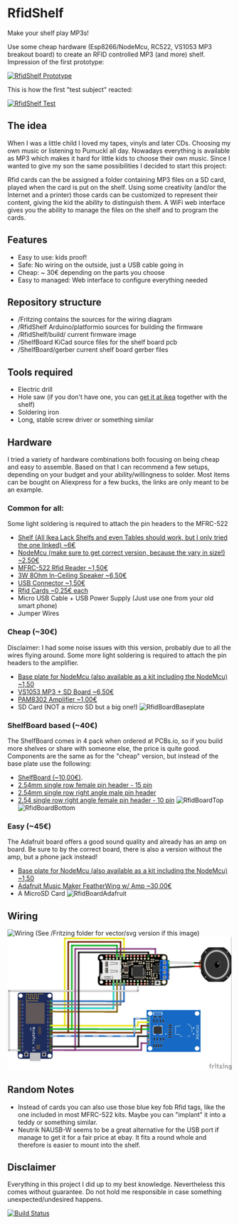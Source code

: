# RfidShelf
Make your shelf play MP3s!

Use some cheap hardware (Esp8266/NodeMcu, RC522, VS1053 MP3 breakout board) to create an RFID controlled MP3 (and more) shelf. Impression of the first prototype:

[![RfidShelf Prototype](http://img.youtube.com/vi/39uuoB3o7k8/0.jpg)](http://www.youtube.com/watch?v=39uuoB3o7k8 "RfidShelf Prototype")

This is how the first "test subject" reacted:

[![RfidShelf Test](http://img.youtube.com/vi/FcALmyrhR3w/0.jpg)](http://www.youtube.com/watch?v=FcALmyrhR3w "RfidShelf Test")

## The idea
When I was a little child I loved my tapes, vinyls and later CDs. Choosing my own music or listening to Pumuckl all day. Nowadays everything is available as MP3 which makes it hard for little kids to choose their own music. Since I wanted to give my son the same possibilities I decided to start this project:

Rfid cards can the be assigned a folder containing MP3 files on a SD card, played when the card is put on the shelf. Using some creativity (and/or the Internet and a printer) those cards can be customized to represent their content, giving the kid the ability to distinguish them. A WiFi web interface gives you the ability to manage the files on the shelf and to program the cards.

## Features
* Easy to use: kids proof!
* Safe: No wiring on the outside, just a USB cable going in
* Cheap: ~ 30€ depending on the parts you choose
* Easy to managed: Web interface to configure everything needed

## Repository structure
* /Fritzing contains the sources for the wiring diagram
* /RfidShelf Arduino/platformio sources for building the firmware
* /RfidShelf/build/ current firmware image
* /ShelfBoard KiCad source files for the shelf board pcb
* /ShelfBoard/gerber current shelf board gerber files

## Tools required
* Electric drill
* Hole saw (if you don't have one, you can [get it at ikea](http://www.ikea.com/us/en/catalog/products/20302332/) together with the shelf)
* Soldering iron
* Long, stable screw driver or something similar

## Hardware
I tried a variety of hardware combinations both focusing on being cheap and easy to assemble. Based on that I can recommend a few setups, depending on your budget and your ability/willingness to solder. Most items can be bought on Aliexpress for a few bucks, the links are only meant to be an example.

### Common for all:
Some light soldering is required to attach the pin headers to the MFRC-522

* [Shelf (All Ikea Lack Shelfs and even Tables should work, but I only tried the one linked) ~6€](http://www.ikea.com/de/de/catalog/products/50282177/)
* [NodeMcu (make sure to get correct version, because the vary in size!) ~2,50€](https://www.aliexpress.com/item/V3-Wireless-module-NodeMcu-4M-bytes-Lua-WIFI-Internet-of-Things-development-board-based-ESP8266-for/32554198757.html)
* [MFRC-522 Rfid Reader ~1,50€](https://www.aliexpress.com/item/Free-shipping-MFRC-522-RC522-RFID-RF-IC-card-sensor-module-to-send-S50-Fudan-card/1623810751.html)
* [3W 8Ohm In-Ceiling Speaker ~6,50€](http://www.ebay.de/itm/112275116606?_trksid=p2057872.m2749.l2649&ssPageName=STRK%3AMEBIDX%3AIT)
* [USB Connector ~1,50€](https://www.aliexpress.com/item/D-type-aluminum-USB-3-0-female-to-female-connector/32608847792.html)
* [Rfid Cards ~0,25€ each](http://www.ebay.de/itm/10pcs-NFC-thin-smart-card-tag-1k-S50-IC-13-56MHz-Read-Write-RFID-/172309355607?hash=item281e701c57)
* Micro USB Cable + USB Power Supply (Just use one from your old smart phone)
* Jumper Wires

### Cheap (~30€)
Disclaimer: I had some noise issues with this version, probably due to all the wires flying around.
Some more light soldering is required to attach the pin headers to the amplifier.
* [Base plate for NodeMcu (also available as a kit including the NodeMcu) ~1,50](https://www.aliexpress.com/item/Nodemcu-base-plate-Lua-WIFI-NodeMcu-development-board-ESP8266-serial-port/32678372845.html)
* [VS1053 MP3 + SD Board ~6,50€](https://www.aliexpress.com/item/VS1053-VS1053B-MP3-Module-Breakout-Board-With-SD-Card-Slot-VS1053B-Ogg-Real-time-Recording-For/32809994212.html)
* [PAM8302 Amplifier ~1,00€](https://www.aliexpress.com/item/CJMCU-832-PAM8302-2-5W-single-channel-Class-D-Audio-power-amplifier-module-PAM8302A-development-board/32708571731.html)
* SD Card (NOT a micro SD but a big one!)
![RfidBoardBaseplate](images/baseplate.jpg)

### ShelfBoard based (~40€)
The ShelfBoard comes in 4 pack when ordered at PCBs.io, so if you build more shelves or share with someone else, the price is quite good. Components are the same as for the "cheap" version, but instead of the base plate use the following:
* [ShelfBoard (~10,00€)](https://PCBs.io/share/z7aNg).
* [2.54mm single row female pin header - 15 pin](https://www.aliexpress.com/item/Pitch-2-54mm-2-3-4-5-6-7-8-9-10-11-12-13-14/32793723098.html)
* [2.54mm single row right angle male pin header ](https://www.aliexpress.com/item/10Pcs-40Pin-2-54mm-Single-Row-Right-Angle-Pin-Header-Strip-kit/32664627220.html)
* [2.54 single row right angle female pin header - 10 pin](http://www.ebay.de/itm/Stk-5x-BUCHSENLEISTE-HEADER-10-polig-2-54mm-Abgewinkelt-Right-Angle-A1761-/262828334819?hash=item3d31ca1ee3:g:prkAAOSwImRYjcnX)
![RfidBoardTop](images/top.jpg)
![RfidBoardBottom](images/bottom.jpg)

### Easy (~45€)
The Adafruit board offers a good sound quality and already has an amp on board. Be sure to by the correct board, there is also a version without the amp, but a phone jack instead!
* [Base plate for NodeMcu (also available as a kit including the NodeMcu) ~1,50](https://www.aliexpress.com/item/Nodemcu-base-plate-Lua-WIFI-NodeMcu-development-board-ESP8266-serial-port/32678372845.html)
* [Adafruit Music Maker FeatherWing w/ Amp ~30,00€](https://www.adafruit.com/product/3436)
* A MicroSD Card
![RfidBoardAdafruit](images/adafruit.jpg)

## Wiring
![Wiring](images/wiring.jpg)
(See /Fritzing folder for vector/svg version if this image)
![RfidBoardAdafruitWiring](images/wiring_music_maker.jpg)

## Random Notes
* Instead of cards you can also use those blue key fob Rfid tags, like the one included in most MFRC-522 kits. Maybe you can "implant" it into a teddy or something similar.
* Neutrik NAUSB-W seems to be a great alternative for the USB port if manage to get it for a fair price at ebay. It fits a round whole and therefore is easier to mount into the shelf.


## Disclaimer
Everything in this project I did up to my best knowledge. Nevertheless this comes without guarantee. Do not hold me responsible in case something unexpected/undesired happens.

[![Build Status](https://travis-ci.org/TheNitek/RfidShelf.svg?branch=master)](https://travis-ci.org/TheNitek/RfidShelf)
